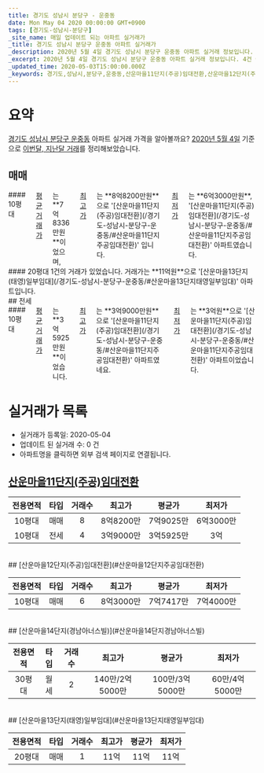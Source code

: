 ```yaml
---
title: 경기도 성남시 분당구 - 운중동
date: Mon May 04 2020 00:00:00 GMT+0900
tags: [경기도-성남시-분당구]
_site_name: 매일 업데이트 되는 아파트 실거래가
_title: 경기도 성남시 분당구 운중동 아파트 실거래가
_description: 2020년 5월 4일 경기도 성남시 분당구 운중동 아파트 실거래 정보입니다. 4건 아파트 정보가 있습니다.
_excerpt: 2020년 5월 4일 경기도 성남시 분당구 운중동 아파트 실거래 정보입니다. 4건 아파트 정보가 있습니다.
_updated_time: 2020-05-03T15:00:00.000Z
_keywords: 경기도,성남시,분당구,운중동,산운마을11단지(주공)임대전환,산운마을12단지(주공)임대전환,산운마을14단지(경남아너스빌),산운마을13단지(태영)일부임대
---
```





# 요약
<ins>경기도 성남시 분당구 운중동</ins> 아파트 실거래 가격을 알아볼까요? <ins>2020년 5월 4일</ins> 기준으로 <ins>이번달, 지난달 거래</ins>를 정리해보았습니다.

## 매매
<div class="container">
<div class="six columns" markdown="1">
#### 10평대
<ins>평균 거래가</ins>는 **7억8336만원**이었으며, <ins>최고가</ins>는 **8억8200만원**으로 '[산운마을11단지(주공)임대전환](/경기도-성남시-분당구-운중동/#산운마을11단지주공임대전환)' 입니다. <ins>최저가</ins>는 **6억3000만원**, '[산운마을11단지(주공)임대전환](/경기도-성남시-분당구-운중동/#산운마을11단지주공임대전환)' 아파트였습니다.
</div>
<div class="six columns" markdown="1">
#### 20평대
1건의 거래가 있었습니다. 거래가는 **11억원**으로 '[산운마을13단지(태영)일부임대](/경기도-성남시-분당구-운중동/#산운마을13단지태영일부임대)' 아파트입니다.
</div>
</div>
## 전세
<div class="container">
<div class="twelve columns" markdown="1">
#### 10평대
<ins>평균 거래가</ins>는 **3억5925만원**이었습니다. <ins>최고가</ins>는 **3억9000만원**으로 '[산운마을11단지(주공)임대전환](/경기도-성남시-분당구-운중동/#산운마을11단지주공임대전환)' 아파트였네요. <ins>최저가</ins>는 **3억원**으로 '[산운마을11단지(주공)임대전환](/경기도-성남시-분당구-운중동/#산운마을11단지주공임대전환)' 아파트이었습니다.
</div>
</div>



# 실거래가 목록
- 실거래가 등록일: 2020-05-04
- 업데이트 된 실거래 수: 0 건
- 아파트명을 클릭하면 외부 검색 페이지로 연결됩니다.

## [산운마을11단지(주공)임대전환](#산운마을11단지주공임대전환)

|전용면적|타입|거래수|최고가|평균가|최저가|
|:---:|:---:|:---:|:---:|:---:|:---:|
|10평대|<span class="deal-type-1">매매</span>|8|8억8200만|7억9025만|6억3000만|
|10평대|<span class="deal-type-2">전세</span>|4|3억9000만|3억5925만|3억|

<br/>
## [산운마을12단지(주공)임대전환](#산운마을12단지주공임대전환)

|전용면적|타입|거래수|최고가|평균가|최저가|
|:---:|:---:|:---:|:---:|:---:|:---:|
|10평대|<span class="deal-type-1">매매</span>|6|8억3000만|7억7417만|7억4000만|

<br/>
## [산운마을14단지(경남아너스빌)](#산운마을14단지경남아너스빌)

|전용면적|타입|거래수|최고가|평균가|최저가|
|:---:|:---:|:---:|:---:|:---:|:---:|
|30평대|<span class="deal-type-3">월세</span>|2|140만/2억5000만|100만/3억5000만|60만/4억5000만|

<br/>
## [산운마을13단지(태영)일부임대](#산운마을13단지태영일부임대)

|전용면적|타입|거래수|최고가|평균가|최저가|
|:---:|:---:|:---:|:---:|:---:|:---:|
|20평대|<span class="deal-type-1">매매</span>|1|11억|11억|11억|

<br/>




